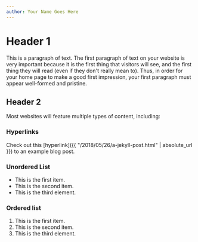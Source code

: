 ```yaml
---
author: Your Name Goes Here
---
```


# Header 1

This is a paragraph of text.  The first paragraph of text on your website is very important because it is the first thing that visitors will see, and the first thing they will read (even if they don't really mean to).  Thus, in order for your home page to make a good first impression, your first paragraph must appear well-formed and pristine.

## Header 2

Most websites will feature multiple types of content, including:

### Hyperlinks
Check out this [hyperlink]({{ "/2018/05/26/a-jekyll-post.html" | absolute_url }}) to an example blog post.

### Unordered List
* This is the first item.
* This is the second item.
* This is the third element.

### Ordered list
1. This is the first item.
2. This is the second item.
3. This is the third element.
